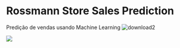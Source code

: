 # Rossmann Store Sales Prediction
Predição de vendas usando Machine Learning
![download2](https://user-images.githubusercontent.com/87080266/129562312-a6d05b33-5d4c-4a6d-83b3-b1608c2f2283.jpg)

<img src="{}" />
